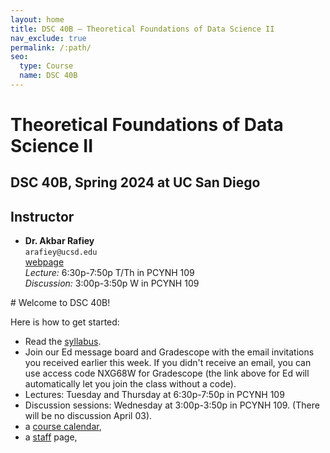 ```yaml
---
layout: home
title: DSC 40B – Theoretical Foundations of Data Science II
nav_exclude: true
permalink: /:path/
seo:
  type: Course
  name: DSC 40B
---
```

# Theoretical Foundations of Data Science II
## DSC 40B, Spring 2024 at UC San Diego

## Instructor

- **Dr. Akbar Rafiey**<br>
    `arafiey@ucsd.edu`<br>
    [webpage](https://akbarrafiey.github.io)<br>
    *Lecture:*
        6:30p-7:50p T/Th in PCYNH	109
        <br>
    *Discussion:*
        3:00p-3:50p	W in PCYNH	109

<div class="light-gray-box">
# Welcome to DSC 40B!

Here is how to get started:

- Read the [syllabus](syllabus.md).
- Join our Ed message board and Gradescope with the email invitations you received earlier this week. If you didn't receive an email, you can use access code NXG68W for Gradescope (the link above for Ed will automatically let you join the class without a code).
- Lectures: Tuesday and Thursday at 6:30p-7:50p in PCYNH 109
- Discussion sessions: Wednesday at 3:00p-3:50p	in PCYNH	109. (There will be no discussion April 03).
- a [course calendar](calendar.md),
- a [staff](staff.md) page,
</div>
